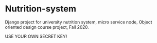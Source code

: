 # Nutrition-system
Django project for university nutrition system, micro service node, Object oriented design course project, Fall 2020.

 USE YOUR OWN SECRET KEY!
